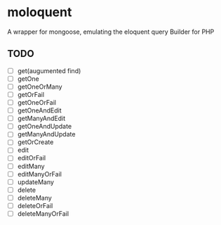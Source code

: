 # moloquent
A wrapper for mongoose, emulating the eloquent query Builder for PHP

## TODO

- [ ] get(augumented find)                           
- [ ] getOne                                         
- [ ] getOneOrMany                                   
- [ ] getOrFail                                      
- [ ] getOneOrFail                                   
- [ ] getOneAndEdit                                  
- [ ] getManyAndEdit                                 
- [ ] getOneAndUpdate                                
- [ ] getManyAndUpdate                               
- [ ] getOrCreate                                    
- [ ] edit                                           
- [ ] editOrFail                                     
- [ ] editMany                                       
- [ ] editManyOrFail                                 
- [ ] updateMany                                        
- [ ] delete                                         
- [ ] deleteMany                                     
- [ ] deleteOrFail                                   
- [ ] deleteManyOrFail                               